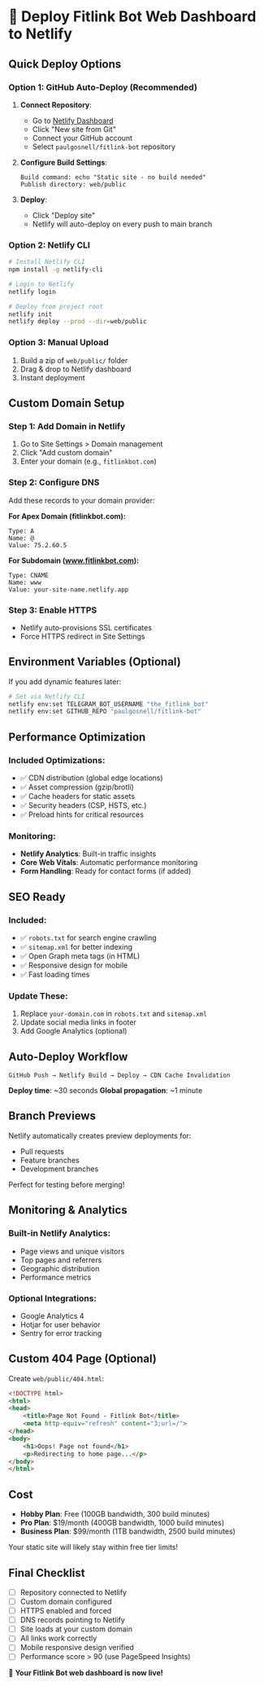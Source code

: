 # 🚀 Deploy Fitlink Bot Web Dashboard to Netlify

## Quick Deploy Options

### Option 1: GitHub Auto-Deploy (Recommended)
1. **Connect Repository**:
   - Go to [Netlify Dashboard](https://app.netlify.com)
   - Click "New site from Git"
   - Connect your GitHub account
   - Select `paulgosnell/fitlink-bot` repository

2. **Configure Build Settings**:
   ```
   Build command: echo "Static site - no build needed"
   Publish directory: web/public
   ```

3. **Deploy**:
   - Click "Deploy site"
   - Netlify will auto-deploy on every push to main branch

### Option 2: Netlify CLI
```bash
# Install Netlify CLI
npm install -g netlify-cli

# Login to Netlify
netlify login

# Deploy from project root
netlify init
netlify deploy --prod --dir=web/public
```

### Option 3: Manual Upload
1. Build a zip of `web/public/` folder
2. Drag & drop to Netlify dashboard
3. Instant deployment

## Custom Domain Setup

### Step 1: Add Domain in Netlify
1. Go to Site Settings > Domain management
2. Click "Add custom domain"
3. Enter your domain (e.g., `fitlinkbot.com`)

### Step 2: Configure DNS
Add these records to your domain provider:

**For Apex Domain (fitlinkbot.com):**
```
Type: A
Name: @
Value: 75.2.60.5
```

**For Subdomain (www.fitlinkbot.com):**
```
Type: CNAME
Name: www
Value: your-site-name.netlify.app
```

### Step 3: Enable HTTPS
- Netlify auto-provisions SSL certificates
- Force HTTPS redirect in Site Settings

## Environment Variables (Optional)

If you add dynamic features later:
```bash
# Set via Netlify CLI
netlify env:set TELEGRAM_BOT_USERNAME "the_fitlink_bot"
netlify env:set GITHUB_REPO "paulgosnell/fitlink-bot"
```

## Performance Optimization

### Included Optimizations:
- ✅ CDN distribution (global edge locations)
- ✅ Asset compression (gzip/brotli)
- ✅ Cache headers for static assets
- ✅ Security headers (CSP, HSTS, etc.)
- ✅ Preload hints for critical resources

### Monitoring:
- **Netlify Analytics**: Built-in traffic insights
- **Core Web Vitals**: Automatic performance monitoring
- **Form Handling**: Ready for contact forms (if added)

## SEO Ready

### Included:
- ✅ `robots.txt` for search engine crawling
- ✅ `sitemap.xml` for better indexing
- ✅ Open Graph meta tags (in HTML)
- ✅ Responsive design for mobile
- ✅ Fast loading times

### Update These:
1. Replace `your-domain.com` in `robots.txt` and `sitemap.xml`
2. Update social media links in footer
3. Add Google Analytics (optional)

## Auto-Deploy Workflow

```
GitHub Push → Netlify Build → Deploy → CDN Cache Invalidation
```

**Deploy time**: ~30 seconds
**Global propagation**: ~1 minute

## Branch Previews

Netlify automatically creates preview deployments for:
- Pull requests
- Feature branches
- Development branches

Perfect for testing before merging!

## Monitoring & Analytics

### Built-in Netlify Analytics:
- Page views and unique visitors
- Top pages and referrers  
- Geographic distribution
- Performance metrics

### Optional Integrations:
- Google Analytics 4
- Hotjar for user behavior
- Sentry for error tracking

## Custom 404 Page (Optional)

Create `web/public/404.html`:
```html
<!DOCTYPE html>
<html>
<head>
    <title>Page Not Found - Fitlink Bot</title>
    <meta http-equiv="refresh" content="3;url=/">
</head>
<body>
    <h1>Oops! Page not found</h1>
    <p>Redirecting to home page...</p>
</body>
</html>
```

## Cost

- **Hobby Plan**: Free (100GB bandwidth, 300 build minutes)
- **Pro Plan**: $19/month (400GB bandwidth, 1000 build minutes)
- **Business Plan**: $99/month (1TB bandwidth, 2500 build minutes)

Your static site will likely stay within free tier limits!

## Final Checklist

- [ ] Repository connected to Netlify
- [ ] Custom domain configured
- [ ] HTTPS enabled and forced
- [ ] DNS records pointing to Netlify
- [ ] Site loads at your custom domain
- [ ] All links work correctly
- [ ] Mobile responsive design verified
- [ ] Performance score > 90 (use PageSpeed Insights)

🎉 **Your Fitlink Bot web dashboard is now live!**
